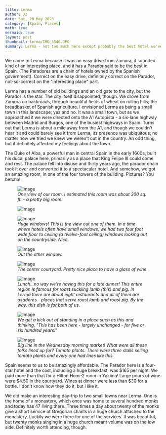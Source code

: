 ```yaml
---
title: Lerma
author: JZ
date: Sat, 20 May 2023
category: [Spain, Places]
math: true
mermaid: true
layout: post
thumbnail: lerma/IMG_5540.JPG
summary: Lerma - not too much here except probably the best hotel we've ever stayed in.
---
```

We came to Lerma because it was an easy drive from Zamora, it sounded kind of an interesting place, and it has a Parador said to be the best in Spain. (The Paradores are a chain of hotels owned by the Spanish government). Correct on the easy drive, definitely correct on the Parador, not-so-correct on the "interesting place" part.

Lerma has a number of old buildings and an old gate to the city, but the Parador is the star. The city itself disappointed, though. We drove from Zamora on backroads, through beautiful fields of wheat on rolling hills; the breadbasket of Spanish agriculture. I envisioned Lerma as being a small town in this landscape; yes and no. It was a small town, but as we approached it we were directed onto the A1 Autopista - a six-lane highway between Madrid and Burgos, one of the busiest highways in Spain. Turns out that Lerma is about a mile away from the A1, and though we couldn't hear it and could barely see it from Lerma, its presence was ubiquitous; no matter how we tried we knew we weren't out in the country. An odd thing, but it definitely affected my feelings about the town.

The Duke of Alba, a powerful man in central Spain in the early 1600s, built his ducal palace here, primarily as a place that King Felipe III could come and rest. The palace fell into disuse and thirty years ago, the parador chain took it over and converted it to a spectacular hotel. And somehow, we got an amazing room, in one of the four towers of the building. Pictures? You betcha!

<figure class = "landscape" >
	<img src="{{ "lerma/IMG_5528.jpg" | prepend: site.imageurl | prepend: site.baseurl  }}" alt="Image" />
	<figcaption><em>One view of our room. I estimated this room was about 300 sq. ft. - a pretty big room.</em></figcaption>
</figure>


<figure class = "landscape" >
	<img src="{{ "lerma/IMG_5530.jpg" | prepend: site.imageurl | prepend: site.baseurl  }}" alt="Image" />
	<figcaption><em></em></figcaption>
</figure>


<figure class = "landscape" >
	<img src="{{ "lerma/IMG_5533.jpg" | prepend: site.imageurl | prepend: site.baseurl  }}" alt="Image" />
	<figcaption><em>Huge windows! This is the view out one of them. In a time where hotels often have small windows, we had two four foot wide floor to ceiling (a twelve-foot ceiling) windows looking out on the countryside. Nice.</em></figcaption>
</figure>

<figure class = "landscape" >
	<img src="{{ "lerma/IMG_5534.jpg" | prepend: site.imageurl | prepend: site.baseurl  }}" alt="Image" />
	<figcaption><em>Out the other window.</em></figcaption>
</figure>
<figure class = "landscape" >
	<img src="{{ "lerma/IMG_5535.JPG" | prepend: site.imageurl | prepend: site.baseurl  }}" alt="Image" />
	<figcaption><em>The center courtyard. Pretty nice place to have a glass of wine.</em></figcaption>
</figure>
<figure class = "landscape" >
	<img src="{{ "lerma/IMG_5540.JPG" | prepend: site.imageurl | prepend: site.baseurl  }}" alt="Image" />
	<figcaption><em>Lunch...no way we're having this for a late dinner! This entire region is famous for roast suckling lamb (this) and pig. In Lerma there are about eight restaurants and all of them are <em>asadores</em> - places that serve roast lamb and roast pig. By the way, this dish is for both of us.</em></figcaption>
</figure>

<figure class = "landscape" >
	<img src="{{ "lerma/DSC04445.jpg" | prepend: site.imageurl | prepend: site.baseurl  }}" alt="Image" />
	<figcaption><em>We get a kick out of standing in a place such as this and thinking, "This has been here - largely unchanged - for five or six hundred years."</em></figcaption>
</figure>

<figure class = "landscape" >
	<img src="{{ "lerma/DSC04533.jpg" | prepend: site.imageurl | prepend: site.baseurl  }}" alt="Image" />
	<figcaption><em>Big line in the Wednesday morning market! What were all these folks lined up for? Tomato plants. There were three stalls selling tomato plants and every one had lines like this.</em></figcaption>
</figure>

Spain seems to us to be amazingly affordable. The Parador here is a four-star hotel and the cost, including a huge breakfast, was $165 per night. We paid more than that for a Hilton Home2 room in Yakima! Large pours of wine were $4.50 in the courtyard. Wines at dinner were less than $30 for a bottle. I don't know how they do it, but I like it.

We did make an interesting day-trip to two small towns near Lerma. One is the home of a monastery, which once was home to several hundred monks and today has 47 living there. Three times a day about twenty of the monks give a short service of Gregorian chants in a huge church attached to the monastery. Luckily we were there for one of the services. It was beautiful, but twenty monks singing in a huge church meant volume was on the low side. Definitely worth attending, though.

